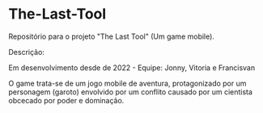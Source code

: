 # The-Last-Tool
Repositório para o projeto "The Last Tool" (Um game mobile). 

Descrição:

Em desenvolvimento desde de 2022 - Equipe: Jonny, Vitoria e Francisvan
 
O game trata-se de um jogo mobile de aventura, protagonizado por um personagem (garoto) envolvido por um conflito causado por um cientista obcecado por poder e dominação.
